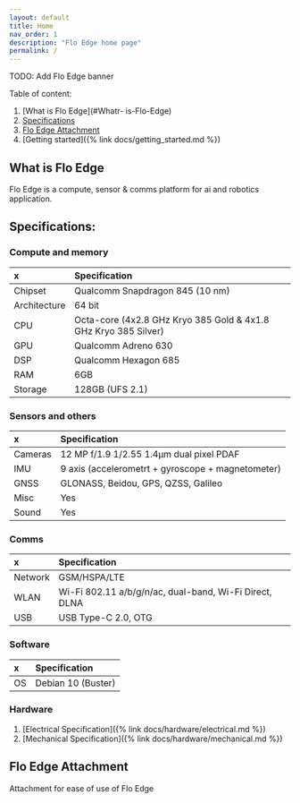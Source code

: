 ```yaml
---
layout: default
title: Home
nav_order: 1
description: "Flo Edge home page"
permalink: /
---
```


TODO: Add Flo Edge banner

Table of content:
1. [What is Flo Edge](#Whatr- is-Flo-Edge)
2. [Specifications](#Specifications)
3. [Flo Edge Attachment](#Flo-Edge-Attachment)
4. [Getting started]({% link docs/getting_started.md %})

## What is Flo Edge
Flo Edge is a compute, sensor & comms platform for ai and robotics application.

## Specifications:
### Compute and memory
| x            | Specification                                                   |
|:-------------|:----------------------------------------------------------------|
| Chipset      | Qualcomm Snapdragon 845 (10 nm)                                 |
| Architecture | 64 bit                                                          |
| CPU          | Octa-core (4x2.8 GHz Kryo 385 Gold & 4x1.8 GHz Kryo 385 Silver) |
| GPU          | Qualcomm Adreno 630                                             |
| DSP          | Qualcomm Hexagon 685                                            |
| RAM          | 6GB                                                             |
| Storage      | 128GB (UFS 2.1)                                                 |

### Sensors and others
| x       | Specification                                     |
|:--------|:--------------------------------------------------|
| Cameras | 12 MP f/1.9 1/2.55 1.4µm dual pixel PDAF          |
| IMU     | 9 axis (accelerometrt + gyroscope + magnetometer) |
| GNSS    | GLONASS, Beidou, GPS, QZSS, Galileo               |
| Misc    | Yes                                               |
| Sound   | Yes                                               |

### Comms
| x       | Specification                                          |
|:--------|:-------------------------------------------------------|
| Network | GSM/HSPA/LTE                                           |
| WLAN    | Wi-Fi 802.11 a/b/g/n/ac, dual-band, Wi-Fi Direct, DLNA |
| USB     | USB Type-C 2.0, OTG                                    |

### Software
| x  | Specification      |
|:---|:-------------------|
| OS | Debian 10 (Buster) |

### Hardware
1. [Electrical Specification]({% link docs/hardware/electrical.md %})
2. [Mechanical Specification]({% link docs/hardware/mechanical.md %})

## Flo Edge Attachment
Attachment for ease of use of Flo Edge
